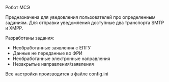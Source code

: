 Робот МСЭ

Предназначена для уведовления пользователей про определенным заданиям. Для отправки уведомлений доступные два транспорта SMTP и XMPP.

Разработаны задания:
- Необработанные заявления с ЕПГУ
- Данные не переданные во ФРИ
- Необработанные электронные направления
- Незакрытые направления/заявления

Все настройки производится в файле config.ini
